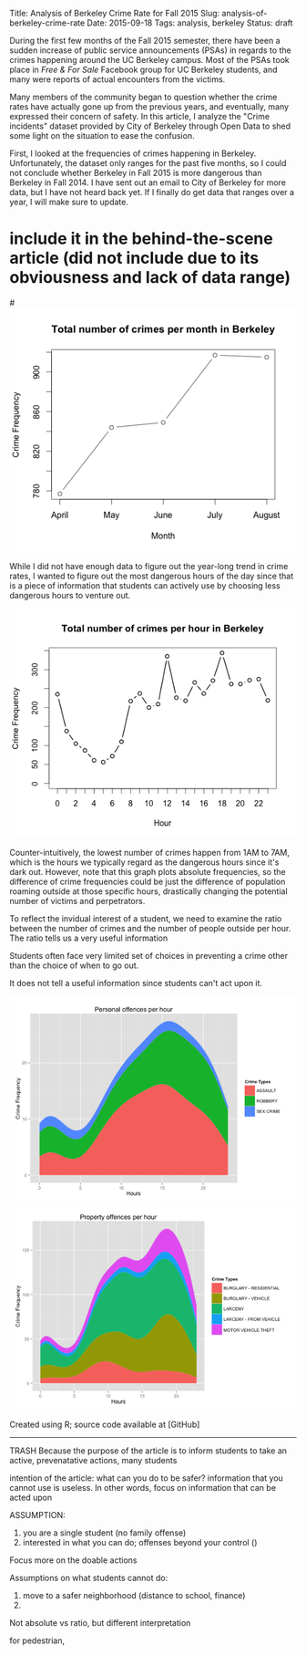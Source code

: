Title: Analysis of Berkeley Crime Rate for Fall 2015
Slug: analysis-of-berkeley-crime-rate
Date: 2015-09-18
Tags: analysis, berkeley
Status: draft


During the first few months of the Fall 2015 semester, there have been a sudden
increase of public service announcements (PSAs) in regards to the crimes
happening around the UC Berkeley campus. Most of the PSAs took place in *Free &
For Sale* Facebook group for UC Berkeley students, and many were reports of actual encounters from the victims.

Many members of the community began to question whether the crime rates have actually gone up from the previous years, and eventually, many expressed their concern of safety. In this article, I analyze the "Crime incidents" dataset provided by City of Berkeley through Open Data to shed some light on the situation to ease the confusion. 

First, I looked at the frequencies of crimes happening in Berkeley.
Unfortunately, the dataset only ranges for the past five months, so I could not
conclude whether Berkeley in Fall 2015 is more dangerous than Berkeley in
Fall 2014. I have sent out an email to City of Berkeley for more data, but I
have not heard back yet. If I finally do get data that ranges over a year, I will make sure to update. 

# include it in the behind-the-scene article (did not include due to its obviousness and lack of data range)
#![Line chart of plotting crime vs. month](/images/crime_per_month.png)

While I did not have enough data to figure out the year-long trend in crime
rates, I wanted to figure out the most dangerous hours of the day since that is
a piece of information that students can actively use by choosing less dangerous
hours to venture out.

![Line chart of plotting crim vs. hour](/images/crime_per_hour.png)

Counter-intuitively, the lowest number of crimes happen from 1AM to 7AM, which
is the hours we typically regard as the dangerous hours since it's dark out.
However, note that this graph plots absolute frequencies, so the difference of
crime frequencies could be just the difference of population roaming outside at
those specific hours, drastically changing the potential number of victims and perpetrators.

To reflect the invidual interest of a student, we need to examine the ratio
between the number of crimes and the number of people outside per hour. The ratio tells us a very useful information 

Students often face very limited set of choices in preventing a crime other than the choice of when to go out. 

It does not tell a useful information since students can't act upon it.



![Stacked area chart of personal offences](/images/charted1.png)
![Stacked area chart of property offences](/images/charted2.png)

Created using R; source code available at [GitHub]

------

TRASH
Because the purpose of the article is to inform students to take an active, prevenatative actions, many students 

intention of the article: what can you do to be safer?
information that you cannot use is useless. In other words, focus on information that can be acted upon

ASSUMPTION:
1. you are a single student (no family offense)
2. interested in what you can do; offenses beyond your control ()


Focus more on the doable actions

Assumptions on what students cannot do:
1. move to a safer neighborhood (distance to school, finance)
2. 


Not absolute vs ratio, but different interpretation

for pedestrian, 
